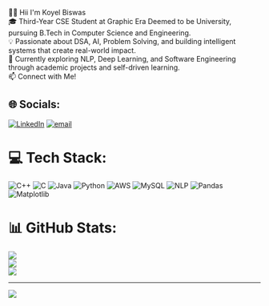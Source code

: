 👩‍💻 Hii I'm Koyel Biswas  
🎓 Third-Year CSE Student at Graphic Era Deemed to be University, pursuing B.Tech in Computer Science and Engineering. <br/>
💡 Passionate about DSA, AI, Problem Solving, and building intelligent systems that create real-world impact.<br/>
🧠 Currently exploring NLP, Deep Learning, and Software Engineering through academic projects and self-driven learning.<br/>
📫 Connect with Me!

## 🌐 Socials:
[![LinkedIn](https://img.shields.io/badge/LinkedIn-%230077B5.svg?logo=linkedin&logoColor=white)](https://linkedin.com/in/https://www.linkedin.com/in/koyel-biswas-335258330 ) [![email](https://img.shields.io/badge/Email-D14836?logo=gmail&logoColor=white)](mailto:biswaskoyel19@gmail.com) 

# 💻 Tech Stack:
![C++](https://img.shields.io/badge/c++-%2300599C.svg?style=for-the-badge&logo=c%2B%2B&logoColor=white) ![C](https://img.shields.io/badge/c-%2300599C.svg?style=for-the-badge&logo=c&logoColor=white) ![Java](https://img.shields.io/badge/java-%23ED8B00.svg?style=for-the-badge&logo=openjdk&logoColor=white) ![Python](https://img.shields.io/badge/python-3670A0?style=for-the-badge&logo=python&logoColor=ffdd54) ![AWS](https://img.shields.io/badge/AWS-%23FF9900.svg?style=for-the-badge&logo=amazon-aws&logoColor=white) ![MySQL](https://img.shields.io/badge/mysql-4479A1.svg?style=for-the-badge&logo=mysql&logoColor=white) ![NLP](https://img.shields.io/badge/nlp-%23013243.svg?style=for-the-badge&logo=NLP&logoColor=white) ![Pandas](https://img.shields.io/badge/pandas-%23150458.svg?style=for-the-badge&logo=pandas&logoColor=white) ![Matplotlib](https://img.shields.io/badge/Matplotlib-%23ffffff.svg?style=for-the-badge&logo=Matplotlib&logoColor=black)
# 📊 GitHub Stats:
![](https://github-readme-stats.vercel.app/api?username=koyel1901&theme=shadow_blue&hide_border=false&include_all_commits=false&count_private=false)<br/>
![](https://nirzak-streak-stats.vercel.app/?user=koyel1901&theme=shadow_blue&hide_border=false)<br/>
![](https://github-readme-stats.vercel.app/api/top-langs/?username=koyel1901&theme=shadow_blue&hide_border=false&include_all_commits=false&count_private=false&layout=compact)

---
[![](https://visitcount.itsvg.in/api?id=koyel1901&icon=0&color=0)](https://visitcount.itsvg.in)

<!-- Proudly created with GPRM ( https://gprm.itsvg.in ) -->
